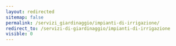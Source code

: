 ```yaml
---
layout: redirected
sitemap: false
permalink: /servizi_giardinaggio/impianti-di-irrigazione/
redirect_to: /servizi-di-giardinaggio/impianti-di-irrigazione
visible: 0
---
```

